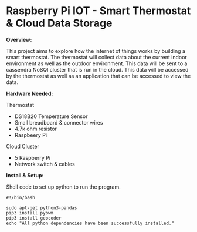 Raspberry Pi IOT - Smart Thermostat & Cloud Data Storage
========================================================

**Overview:**

This project aims to explore how the internet of things works by building a smart thermostat.  The thermostat will collect data about the current indoor environment as well as the outdoor environment.  This data will be sent to a cassendra NoSQl cluster that is run in the cloud.  This data will be accessed by the thermostat as well as an application that can be accessed to view the data.

**Hardware Needed:**

Thermostat

  * DS18B20 Temperature Sensor
  * Small breadboard & connector wires
  * 4.7k ohm resistor
  * Raspbeery Pi

Cloud Cluster

  * 5 Raspberry Pi
  * Network switch & cables
  
**Install & Setup:**

Shell code to set up python to run the program.

```shell
#!/bin/bash

sudo apt-get python3-pandas
pip3 install pyowm
pip3 install geocoder
echo "All python dependencies have been successfully installed."

```
